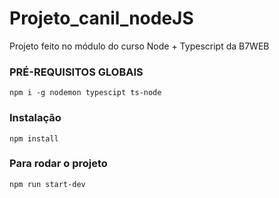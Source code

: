 # Projeto_canil_nodeJS

Projeto feito no módulo do curso Node + Typescript da B7WEB

### PRÉ-REQUISITOS GLOBAIS

`npm i -g nodemon typescipt ts-node`

### Instalação

`npm install`

### Para rodar o projeto

`npm run start-dev`
